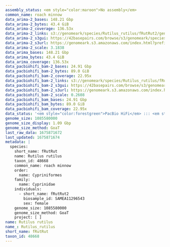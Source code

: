 ```yaml
---
assembly_status: <em style="color:maroon">No assembly</em>
common_name: roach minnow
data_arima-2_bases: 148.21 Gbp
data_arima-2_bytes: 43.4 GiB
data_arima-2_coverage: 136.53x
data_arima-2_links: s3://genomeark/species/Rutilus_rutilus/fRutRut2/genomic_data/arima/<br>
data_arima-2_s3gui: https://42basepairs.com/browse/s3/genomeark/species/Rutilus_rutilus/fRutRut2/genomic_data/arima/
data_arima-2_s3url: https://genomeark.s3.amazonaws.com/index.html?prefix=species/Rutilus_rutilus/fRutRut2/genomic_data/arima/
data_arima-2_scale: 3.1838
data_arima_bases: 148.21 Gbp
data_arima_bytes: 43.4 GiB
data_arima_coverage: 136.53x
data_pacbiohifi_bam-2_bases: 24.91 Gbp
data_pacbiohifi_bam-2_bytes: 89.0 GiB
data_pacbiohifi_bam-2_coverage: 22.95x
data_pacbiohifi_bam-2_links: s3://genomeark/species/Rutilus_rutilus/fRutRut2/genomic_data/pacbio_hifi/<br>
data_pacbiohifi_bam-2_s3gui: https://42basepairs.com/browse/s3/genomeark/species/Rutilus_rutilus/fRutRut2/genomic_data/pacbio_hifi/
data_pacbiohifi_bam-2_s3url: https://genomeark.s3.amazonaws.com/index.html?prefix=species/Rutilus_rutilus/fRutRut2/genomic_data/pacbio_hifi/
data_pacbiohifi_bam-2_scale: 0.2608
data_pacbiohifi_bam_bases: 24.91 Gbp
data_pacbiohifi_bam_bytes: 89.0 GiB
data_pacbiohifi_bam_coverage: 22.95x
data_status: '<em style="color:forestgreen">PacBio HiFi</em> ::: <em style="color:forestgreen">Arima</em>'
genome_size: 1085580000
genome_size_display: 1.09 Gbp
genome_size_method: GoaT
last_raw_data: 1675871672
last_updated: 1675871674
metadata: |
  species:
    short_name: fRutRut
    name: Rutilus rutilus
    taxon_id: 48668
    common_name: roach minnow
    order:
      name: Cypriniformes
    family:
      name: Cyprinidae
    individuals:
      - short_name: fRutRut2
        biosample_id: SAMEA11296543
        sex: female
    genome_size: 1085580000
    genome_size_method: GoaT
    project: [ ]
name: Rutilus rutilus
name_: Rutilus_rutilus
short_name: fRutRut
taxon_id: 48668
---
```

